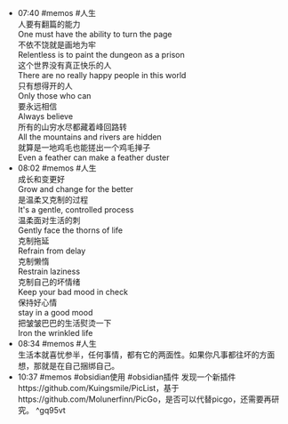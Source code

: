 
- 07:40 #memos #人生<br>人要有翻篇的能力<br>One must have the ability to turn the page<br>不依不饶就是画地为牢<br>Relentless is to paint the dungeon as a prison<br>这个世界没有真正快乐的人<br>There are no really happy people in this world<br>只有想得开的人<br>Only those who can<br>要永远相信<br>Always believe<br>所有的山穷水尽都藏着峰回路转<br>All the mountains and rivers are hidden<br>就算是一地鸡毛也能搓出一个鸡毛掸子<br>Even a feather can make a feather duster
- 08:02 #memos #人生<br>成长和变更好<br>Grow and change for the better<br>是温柔又克制的过程<br>It's a gentle, controlled process<br>温柔面对生活的刺<br>Gently face the thorns of life<br>克制拖延<br>Refrain from delay<br>克制懒惰<br>Restrain laziness<br>克制自己的坏情绪<br>Keep your bad mood in check<br>保持好心情<br>stay in a good mood<br>把皱皱巴巴的生活熨烫一下<br>Iron the wrinkled life
- 08:34 #memos #人生<br>生活本就喜忧参半，任何事情，都有它的两面性。如果你凡事都往坏的方面想，那就是在自己捆绑自己。
- 10:37 #memos #obsidian使用 #obsidian插件 发现一个新插件https://github.com/Kuingsmile/PicList，基于https://github.com/Molunerfinn/PicGo，是否可以代替picgo，还需要再研究。 ^gq95vt
